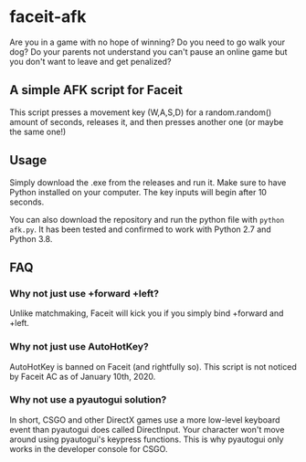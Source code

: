 # faceit-afk

Are you in a game with no hope of winning? Do you need to go walk your dog? Do your parents not understand you can't pause an online game but you don't want to leave and get penalized?

## A simple AFK script for Faceit

This script presses a movement key (W,A,S,D) for a random.random() amount of seconds, releases it, and then presses another one (or maybe the same one!)

## Usage
Simply download the .exe from the releases and run it. Make sure to have Python installed on your computer. The key inputs will begin after 10 seconds.

You can also download the repository and run the python file with `python afk.py`. It has been tested and confirmed to work with Python 2.7 and Python 3.8.

## FAQ

### Why not just use +forward +left?

Unlike matchmaking, Faceit will kick you if you simply bind +forward and +left.

### Why not just use AutoHotKey?

AutoHotKey is banned on Faceit (and rightfully so). This script is not noticed by Faceit AC as of January 10th, 2020.

### Why not use a pyautogui solution?

In short, CSGO and other DirectX games use a more low-level keyboard event than pyautogui does called DirectInput. Your character won't move around using pyautogui's keypress functions. This is why pyautogui only works in the developer console for CSGO.